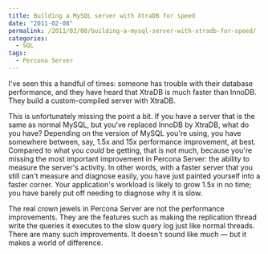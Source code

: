 ```yaml
---
title: Building a MySQL server with XtraDB for speed
date: "2011-02-08"
permalink: /2011/02/08/building-a-mysql-server-with-xtradb-for-speed/
categories:
  - SQL
tags:
  - Percona Server
---
```

I've seen this a handful of times: someone has trouble with their database performance, and they have heard that XtraDB is much faster than InnoDB. They build a custom-compiled server with XtraDB.

This is unfortunately missing the point a bit. If you have a server that is the same as normal MySQL, but you've replaced InnoDB by XtraDB, what do you have? Depending on the version of MySQL you're using, you have somewhere between, say, 1.5x and 15x performance improvement, at best. Compared to what you *could* be getting, that is not much, because you're missing the most important improvement in Percona Server: the ability to measure the server's activity. In other words, with a faster server that you still can't measure and diagnose easily, you have just painted yourself into a faster corner. Your application's workload is likely to grow 1.5x in no time; you have barely put off needing to diagnose why it is slow.

The real crown jewels in Percona Server are not the performance improvements. They are the features such as making the replication thread write the queries it executes to the slow query log just like normal threads. There are many such improvements. It doesn't sound like much &#8212; but it makes a world of difference.
